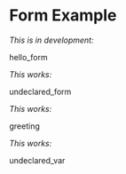 # Form Example

_This is in development:_

<jsonform>hello_form</jsonform>

_This works:_

<jsonform>undeclared_form</jsonform>

_This works:_

<variable>greeting</variable>

_This works:_

<variable>undeclared_var</variable>
